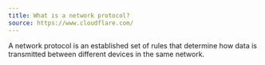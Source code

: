 ```yaml
---
title: What is a network protocol?
source: https://www.cloudflare.com/
---
```


A network protocol is an established set of rules that determine how data is transmitted between different devices in the same network.
